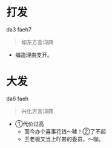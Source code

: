 # 打发
da3 faeh7
> 如东方言词典
- 编造理由支开。

# 大发
da6 faeh
> 兴化方言词典
- ①代价过高
  - 而今办个喜事花钱～㖸！②了不起
  - 王老板又当上吖甚的委员，～咖。
